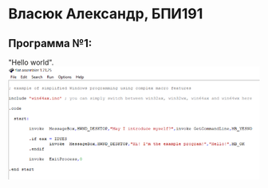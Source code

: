# Власюк Александр, БПИ191

## Программа №1:
"Hello world".
</br>![](./Screenshots/Screenshot_1.png)</br>
